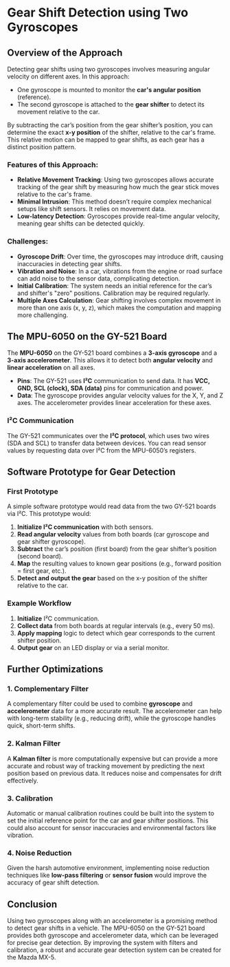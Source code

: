 # Gear Shift Detection using Two Gyroscopes

## Overview of the Approach

Detecting gear shifts using two gyroscopes involves measuring angular velocity on different axes. In this approach:
- One gyroscope is mounted to monitor the **car's angular position** (reference).
- The second gyroscope is attached to the **gear shifter** to detect its movement relative to the car.

By subtracting the car’s position from the gear shifter’s position, you can determine the exact **x-y position** of the shifter, relative to the car's frame. This relative motion can be mapped to gear shifts, as each gear has a distinct position pattern.

### Features of this Approach:
- **Relative Movement Tracking**: Using two gyroscopes allows accurate tracking of the gear shift by measuring how much the gear stick moves relative to the car's frame.
- **Minimal Intrusion**: This method doesn’t require complex mechanical setups like shift sensors. It relies on movement data.
- **Low-latency Detection**: Gyroscopes provide real-time angular velocity, meaning gear shifts can be detected quickly.

### Challenges:
- **Gyroscope Drift**: Over time, the gyroscopes may introduce drift, causing inaccuracies in detecting gear shifts.
- **Vibration and Noise**: In a car, vibrations from the engine or road surface can add noise to the sensor data, complicating detection.
- **Initial Calibration**: The system needs an initial reference for the car’s and shifter's "zero" positions. Calibration may be required regularly.
- **Multiple Axes Calculation**: Gear shifting involves complex movement in more than one axis (x, y, z), which makes the computation and mapping more challenging.

## The MPU-6050 on the GY-521 Board

The **MPU-6050** on the GY-521 board combines a **3-axis gyroscope** and a **3-axis accelerometer**. This allows it to detect both **angular velocity** and **linear acceleration** on all axes.

- **Pins**: The GY-521 uses **I²C** communication to send data. It has **VCC, GND, SCL (clock), SDA (data)** pins for communication and power.
- **Data**: The gyroscope provides angular velocity values for the X, Y, and Z axes. The accelerometer provides linear acceleration for these axes.

### I²C Communication
The GY-521 communicates over the **I²C protocol**, which uses two wires (SDA and SCL) to transfer data between devices. You can read sensor values by requesting data over I²C from the MPU-6050’s registers.

## Software Prototype for Gear Detection

### First Prototype
A simple software prototype would read data from the two GY-521 boards via I²C. This prototype would:
1. **Initialize I²C communication** with both sensors.
2. **Read angular velocity** values from both boards (car gyroscope and gear shifter gyroscope).
3. **Subtract** the car’s position (first board) from the gear shifter’s position (second board).
4. **Map** the resulting values to known gear positions (e.g., forward position = first gear, etc.).
5. **Detect and output the gear** based on the x-y position of the shifter relative to the car.

### Example Workflow
1. **Initialize** I²C communication.
2. **Collect data** from both boards at regular intervals (e.g., every 50 ms).
3. **Apply mapping** logic to detect which gear corresponds to the current shifter position.
4. **Output gear** on an LED display or via a serial monitor.

## Further Optimizations

### 1. **Complementary Filter**
A complementary filter could be used to combine **gyroscope** and **accelerometer** data for a more accurate result. The accelerometer can help with long-term stability (e.g., reducing drift), while the gyroscope handles quick, short-term shifts.

### 2. **Kalman Filter**
A **Kalman filter** is more computationally expensive but can provide a more accurate and robust way of tracking movement by predicting the next position based on previous data. It reduces noise and compensates for drift effectively.

### 3. **Calibration**
Automatic or manual calibration routines could be built into the system to set the initial reference point for the car and gear shifter positions. This could also account for sensor inaccuracies and environmental factors like vibration.

### 4. **Noise Reduction**
Given the harsh automotive environment, implementing noise reduction techniques like **low-pass filtering** or **sensor fusion** would improve the accuracy of gear shift detection.

## Conclusion

Using two gyroscopes along with an accelerometer is a promising method to detect gear shifts in a vehicle. The MPU-6050 on the GY-521 board provides both gyroscope and accelerometer data, which can be leveraged for precise gear detection. By improving the system with filters and calibration, a robust and accurate gear detection system can be created for the Mazda MX-5.
